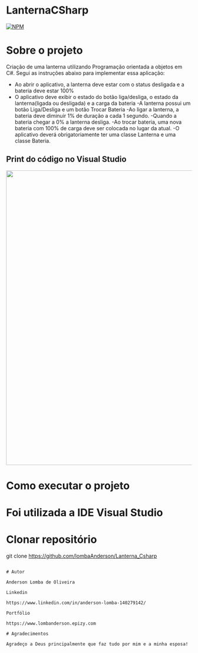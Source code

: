 # LanternaCSharp

[![NPM](https://img.shields.io/npm/l/react)](https://github.com/LombaAnderson/LanternaCsharp/blob/main/LICENSE)


# Sobre o projeto
Criação de uma lanterna utilizando Programação orientada a objetos em C#. Segui as instruções abaixo para implementar essa aplicação:

- Ao abrir o aplicativo, a lanterna deve estar com o status desligada e a bateria deve estar 100%
- O aplicativo deve exibir o estado do botão liga/desliga, o estado da lanterna(ligada ou desligada) e a carga da bateria
-A lanterna possui um botão Liga/Desliga e um botão Trocar Bateria -Ao ligar a lanterna, a bateria deve diminuir 1% de duração a cada 1 segundo.
-Quando a bateria chegar a 0% a lanterna desliga. -Ao trocar bateria, uma nova bateria com 100% de carga deve ser colocada no lugar da atual.
-O aplicativo deverá obrigatoriamente ter uma classe Lanterna e uma classe Bateria.


## Print do código no Visual Studio
<div align="center">
<img src="https://user-images.githubusercontent.com/60937513/185675112-7bffae30-d4ef-48ba-8a13-7075e92334e7.png" width="800" />
</div>

# Como executar o projeto

# Foi utilizada a IDE Visual Studio

# Clonar repositório
git clone https://github.com/lombaAnderson/Lanterna_Csharp

```

# Autor

Anderson Lomba de Oliveira

Linkedin

https://www.linkedin.com/in/anderson-lomba-140279142/

Portfólio

https://www.lombanderson.epizy.com

# Agradecimentos

Agradeço a Deus principalmente que faz tudo por mim e a minha esposa!












